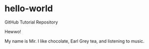 # hello-world
GitHub Tutorial Repository

Hewwo!

My name is Mir. I like chocolate, Earl Grey tea, and listening to music. 
